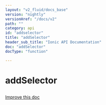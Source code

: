 ```yaml
---
layout: "v2_fluid/docs_base"
version: "nightly"
versionHref: "/docs/v2"
path: ""
category: api
id: "addselector"
title: "addSelector"
header_sub_title: "Ionic API Documentation"
doc: "addSelector"
docType: "function"

---
```










<h1 class="api-title">
<a class="anchor" name="add-selector" href="#add-selector"></a>

addSelector






</h1>

<a class="improve-v2-docs" href="http://github.com/driftyco/ionic/edit/2.0//src/config/bootstrap.ts#L200">
Improve this doc
</a>







<!-- @usage tag -->


<!-- @property tags -->



<!-- instance methods on the class -->


<!-- related link --><!-- end content block -->


<!-- end body block -->


